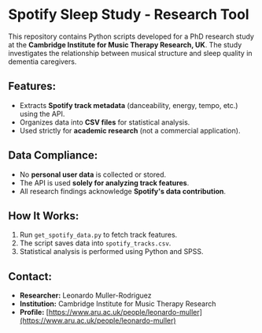 # Spotify Sleep Study - Research Tool

This repository contains Python scripts developed for a PhD research study at the **Cambridge Institute for Music Therapy Research, UK**. The study investigates the relationship between musical structure and sleep quality in dementia caregivers.

## Features:
- Extracts **Spotify track metadata** (danceability, energy, tempo, etc.) using the API.
- Organizes data into **CSV files** for statistical analysis.
- Used strictly for **academic research** (not a commercial application).

## Data Compliance:
- No **personal user data** is collected or stored.
- The API is used **solely for analyzing track features**.
- All research findings acknowledge **Spotify's data contribution**.

## How It Works:
1. Run `get_spotify_data.py` to fetch track features.
2. The script saves data into `spotify_tracks.csv`.
3. Statistical analysis is performed using Python and SPSS.

## Contact:
- **Researcher:** Leonardo Muller-Rodriguez
- **Institution:** Cambridge Institute for Music Therapy Research
- **Profile:** [https://www.aru.ac.uk/people/leonardo-muller](https://www.aru.ac.uk/people/leonardo-muller)

